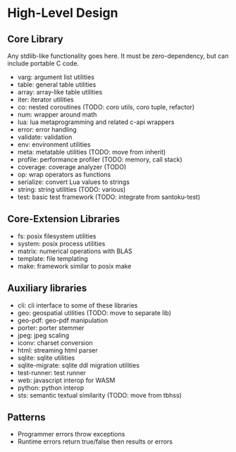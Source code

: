 # High-Level Design

## Core Library

Any stdlib-like functionality goes here. It must be zero-dependency, but can
include portable C code.

- varg: argument list utilities
- table: general table utilities
- array: array-like table utilities
- iter: iterator utilities
- co: nested coroutines (TODO: coro utils, coro tuple, refactor)
- num: wrapper around math
- lua: lua metaprogramming and related c-api wrappers
- error: error handling
- validate: validation
- env: environment utilities
- meta: metatable utilities (TODO: move from inherit)
- profile: performance profiler (TODO: memory, call stack)
- coverage: coverage analyzer (TODO)
- op: wrap operators as functions
- serialize: convert Lua values to strings
- string: string utilities (TODO: various)
- test: basic test framework (TODO: integrate from santoku-test)

## Core-Extension Libraries

- fs: posix filesystem utilities
- system: posix process utilities
- matrix: numerical operations with BLAS
- template: file templating
- make: framework similar to posix make

## Auxiliary libraries

- cli: cli interface to some of these libraries
- geo: geospatial utilities (TODO: move to separate lib)
- geo-pdf: geo-pdf manipulation
- porter: porter stemmer
- jpeg: jpeg scaling
- iconv: charset conversion
- html: streaming html parser
- sqlite: sqlite utilities
- sqlite-migrate: sqlite ddl migration utilities
- test-runner: test runner
- web: javascript interop for WASM
- python: python interop
- sts: semantic textual similarity (TODO: move from tbhss)

## Patterns

- Programmer errors throw exceptions
- Runtime errors return true/false then results or errors
